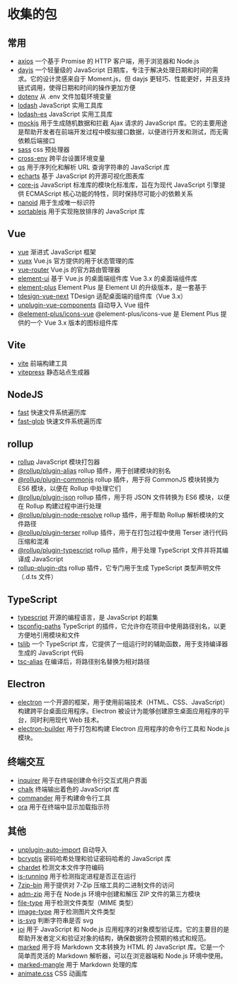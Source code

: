 # 收集的包

<!-- <collected-packages-list /> -->

## 常用

- [axios](https://www.npmjs.com/package/axios) 一个基于 Promise 的 HTTP 客户端，用于浏览器和 Node.js
- [dayjs](https://www.npmjs.com/package/dayjs) 一个轻量级的 JavaScript 日期库，专注于解决处理日期和时间的需求。它的设计灵感来自于 Moment.js，但 dayjs 更轻巧、性能更好，并且支持链式调用，使得日期和时间的操作更加方便
- [dotenv](https://www.npmjs.com/package/dotenv) 从 .env 文件加载环境变量
- [lodash](https://www.npmjs.com/package/lodash) JavaScript 实用工具库
- [lodash-es](https://www.npmjs.com/package/lodash-es) JavaScript 实用工具库
- [mockjs](https://www.npmjs.com/package/mockjs) 用于生成随机数据和拦截 Ajax 请求的 JavaScript 库。它的主要用途是帮助开发者在前端开发过程中模拟接口数据，以便进行开发和测试，而无需依赖后端接口
- [sass](https://www.npmjs.com/package/sass) css 预处理器
- [cross-env](https://www.npmjs.com/package/cross-env) 跨平台设置环境变量
- [qs](https://www.npmjs.com/package/qs) 用于序列化和解析 URL 查询字符串的 JavaScript 库
- [echarts](https://www.npmjs.com/package/echarts) 基于 JavaScript 的开源可视化图表库
- [core-js](https://www.npmjs.com/package/core-js) JavaScript 标准库的模块化标准库，旨在为现代 JavaScript 引擎提供 ECMAScript 核心功能的特性，同时保持尽可能小的依赖关系
- [nanoid](https://www.npmjs.com/package/nanoid) 用于生成唯一标识符
- [sortablejs](https://www.npmjs.com/package/sortablejs) 用于实现拖放排序的 JavaScript 库

## Vue

- [vue](https://www.npmjs.com/package/vue) 渐进式 JavaScript 框架
- [vuex](https://www.npmjs.com/package/vuex) Vue.js 官方提供的用于状态管理的库
- [vue-router](https://www.npmjs.com/package/vue-router) Vue.js 的官方路由管理器
- [element-ui](https://www.npmjs.com/package/element-ui) 基于 Vue.js 的桌面端组件库 Vue 3.x 的桌面端组件库
- [element-plus](https://www.npmjs.com/package/element-plus) Element Plus 是 Element UI 的升级版本，是一套基于
- [tdesign-vue-next](https://www.npmjs.com/package/tdesign-vue-next) TDesign 适配桌面端的组件库（Vue 3.x）
- [unplugin-vue-components](https://www.npmjs.com/package/unplugin-vue-components) 自动导入 Vue 组件
- [@element-plus/icons-vue](https://www.npmjs.com/package/@element-plus/icons-vue) @element-plus/icons-vue 是 Element Plus 提供的一个 Vue 3.x 版本的图标组件库


## Vite

- [vite](https://www.npmjs.com/package/vite) 前端构建工具
- [vitepress](https://www.npmjs.com/package/vitepress) 静态站点生成器

## NodeJS

- [fast](https://www.npmjs.com/package/fast) 快速文件系统遍历库
- [fast-glob](https://www.npmjs.com/package/fast-glob) 快速文件系统遍历库

## rollup

- [rollup](https://www.npmjs.com/package/rollup) JavaScript 模块打包器
- [@rollup/plugin-alias](https://www.npmjs.com/package/@rollup/plugin-alias) rollup 插件，用于创建模块的别名
- [@rollup/plugin-commonjs](https://www.npmjs.com/package/@rollup/plugin-commonjs) rollup 插件，用于将 CommonJS 模块转换为 ES6 模块，以便在 Rollup 中处理它们
- [@rollup/plugin-json](https://www.npmjs.com/package/@rollup/plugin-json) rollup 插件，用于将 JSON 文件转换为 ES6 模块，以便在 Rollup 构建过程中进行处理
- [@rollup/plugin-node-resolve](https://www.npmjs.com/package/@rollup/plugin-node-resolve) rollup 插件，用于帮助 Rollup 解析模块的文件路径
- [@rollup/plugin-terser](https://www.npmjs.com/package/@rollup/plugin-terser) rollup 插件，用于在打包过程中使用 Terser 进行代码压缩和混淆
- [@rollup/plugin-typescript](https://www.npmjs.com/package/@rollup/plugin-typescript) rollup 插件，用于处理 TypeScript 文件并将其编译成 JavaScript
- [rollup-plugin-dts](https://www.npmjs.com/package/rollup-plugin-dts) rollup 插件，它专门用于生成 TypeScript 类型声明文件（.d.ts 文件）

## TypeScript

- [typescript](https://www.npmjs.com/package/typescript) 开源的编程语言，是 JavaScript 的超集
- [tsconfig-paths](https://www.npmjs.com/package/tsconfig-paths) TypeScript 的插件，它允许你在项目中使用路径别名，以更方便地引用模块和文件
- [tslib](https://www.npmjs.com/package/tslib) 一个 TypeScript 库，它提供了一组运行时的辅助函数，用于支持编译器生成的 JavaScript 代码
- [tsc-alias](https://www.npmjs.com/package/tsc-alias) 在编译后，将路径别名替换为相对路径

## Electron

- [electron](https://www.npmjs.com/package/electron) 一个开源的框架，用于使用前端技术（HTML、CSS、JavaScript）构建跨平台桌面应用程序。Electron 被设计为能够创建原生桌面应用程序的平台，同时利用现代 Web 技术。
- [electron-builder](https://www.npmjs.com/package/electron-builder) 用于打包和构建 Electron 应用程序的命令行工具和 Node.js 模块。

## 终端交互

- [inquirer](https://www.npmjs.com/package/inquirer) 用于在终端创建命令行交互式用户界面
- [chalk](https://www.npmjs.com/package/chalk) 终端输出着色的 JavaScript 库
- [commander](https://www.npmjs.com/package/commander) 用于构建命令行工具
- [ora](https://www.npmjs.com/package/ora) 用于在终端中显示加载指示符

## 其他

- [unplugin-auto-import](https://www.npmjs.com/package/unplugin-auto-import) 自动导入
- [bcryptjs](https://www.npmjs.com/package/bcryptjs) 密码哈希处理和验证密码哈希的 JavaScript 库
- [chardet](https://www.npmjs.com/package/chardet) 检测文本文件字符编码
- [is-running](https://www.npmjs.com/package/is-running) 用于检测指定进程是否正在运行
- [7zip-bin](https://www.npmjs.com/package/7zip-bin) 用于提供对 7-Zip 压缩工具的二进制文件的访问
- [adm-zip](https://www.npmjs.com/package/adm-zip) 用于在 Node.js 环境中创建和解压 ZIP 文件的第三方模块
- [file-type](https://www.npmjs.com/package/file-type) 用于检测文件类型（MIME 类型）
- [image-type](https://www.npmjs.com/package/image-type) 用于检测图片文件类型
- [is-svg](https://www.npmjs.com/package/is-svg) 判断字符串是否 svg
- [joi](https://www.npmjs.com/package/joi) 用于 JavaScript 和 Node.js 应用程序的对象模型验证库。它的主要目的是帮助开发者定义和验证对象的结构，确保数据符合预期的格式和规范。
- [marked](https://www.npmjs.com/package/marked) 用于将 Markdown 文本转换为 HTML 的 JavaScript 库。它是一个简单而灵活的 Markdown 解析器，可以在浏览器端和 Node.js 环境中使用。
- [marked-mangle](https://www.npmjs.com/package/marked-mangle) 用于 Markdown 处理的库
- [animate.css](https://www.npmjs.com/package/animate.css) CSS 动画库
